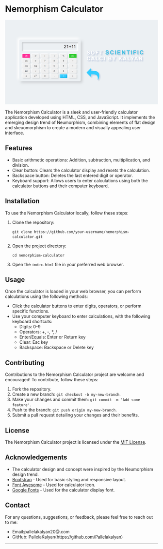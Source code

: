 
# Nemorphism Calculator

![Calculator Screenshot](calci_preview.png)

The Nemorphism Calculator is a sleek and user-friendly calculator application developed using HTML, CSS, and JavaScript. It implements the emerging design trend of Neumorphism, combining elements of flat design and skeuomorphism to create a modern and visually appealing user interface.

## Features

- Basic arithmetic operations: Addition, subtraction, multiplication, and division.
- Clear button: Clears the calculator display and resets the calculation.
- Backspace button: Deletes the last entered digit or operator.
- Keyboard support: Allows users to enter calculations using both the calculator buttons and their computer keyboard.

## Installation

To use the Nemorphism Calculator locally, follow these steps:

1. Clone the repository:

   ```shell
   git clone https://github.com/your-username/nemorphism-calculator.git
   ```

2. Open the project directory:

   ```shell
   cd nemorphism-calculator
   ```

3. Open the `index.html` file in your preferred web browser.

## Usage

Once the calculator is loaded in your web browser, you can perform calculations using the following methods:

- Click the calculator buttons to enter digits, operators, or perform specific functions.
- Use your computer keyboard to enter calculations, with the following keyboard shortcuts:
  - Digits: 0-9
  - Operators: +, -, \*, /
  - Enter/Equals: Enter or Return key
  - Clear: Esc key
  - Backspace: Backspace or Delete key

## Contributing

Contributions to the Nemorphism Calculator project are welcome and encouraged! To contribute, follow these steps:

1. Fork the repository.
2. Create a new branch: `git checkout -b my-new-branch`.
3. Make your changes and commit them: `git commit -m 'Add some feature'`.
4. Push to the branch: `git push origin my-new-branch`.
5. Submit a pull request detailing your changes and their benefits.

## License

The Nemorphism Calculator project is licensed under the [MIT License](LICENSE).

## Acknowledgements

- The calculator design and concept were inspired by the Neumorphism design trend.
- [Bootstrap](https://getbootstrap.com/) - Used for basic styling and responsive layout.
- [Font Awesome](https://fontawesome.com/) - Used for calculator icon.
- [Google Fonts](https://fonts.google.com/) - Used for the calculator display font.

## Contact

For any questions, suggestions, or feedback, please feel free to reach out to me:

- Email:pallelakalyan20@.com
- GitHub: PallelaKalyan(https://github.com/Pallelakalyan)

---

